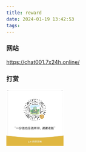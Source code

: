 ```yaml
---
title: reward
date: 2024-01-19 13:42:53
tags:
---
```


### 网站

https://chat001.7x24h.online/

### 打赏

<!-- ![](./zanshangma.jpg) -->

<img src="./zanshangma.jpg" alt="图片" width="30%" height="30%">
